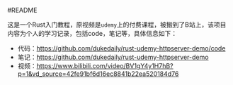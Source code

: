 #README

这是一个Rust入门教程，原视频是`udemy`上的付费课程，被搬到了B站上，该项目内容为个人的学习记录，包括code，笔记等，具体信息如下：

- 代码：https://github.com/dukedaily/rust-udemy-httpserver-demo/code
- 笔记：https://github.com/dukedaily/rust-udemy-httpserver-demo
- 视频：https://www.bilibili.com/video/BV1gY4y1H7hB?p=1&vd_source=42fe91bf6d16ec8841b22ea520184d76